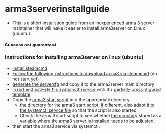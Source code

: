 # arma3serverinstallguide
- This is a short installation guide from an inexperienced arma 3 server maintainer that will make it easier to install arma3server on Linux (ubuntu).
#### Success not guaranteed

### instructions for installing arma3server on linux (ubuntu)
- [install steamcmd](https://developer.valvesoftware.com/wiki/SteamCMD#Manually)
- [Follow the following instructions to download arma3 via steamcmd](https://www-ionos-de.translate.goog/digitalguide/server/knowhow/arma-3-server-erstellen/?_x_tr_sl=de&_x_tr_tl=en&_x_tr_hl=de&_x_tr_pto=wapp) (do not start yet)
- [generate the servercfg](https://a3config.byjokese.com/) and copy it to the arma3server main directory
- [Insert and activate the systemctl service](https://www.digitalocean.com/community/tutorials/how-to-use-systemctl-to-manage-systemd-services-and-units) with the [partially preconfigured template](./files/arma3server.service)
- Copy the [arma3 start script](./files/arma3.sh) into the appropriate directory
  - the directory for the arma3 start script, if different, also adapt it to [the systemctl service file](https://github.com/LizenzFass78851/arma3serverinstallguide/blob/3e3e4889deb3c6ab052f8dc6d118cf7e9fac993f/files/arma3server.service#L7) so that the script is also started
  - Check the arma3 start script to see whether [the directory](https://github.com/LizenzFass78851/arma3serverinstallguide/blob/3e3e4889deb3c6ab052f8dc6d118cf7e9fac993f/files/arma3.sh#L2) stored as a variable where the arma3 server is installed needs to be adjusted.
- then start the arma3 service via systemctl.
